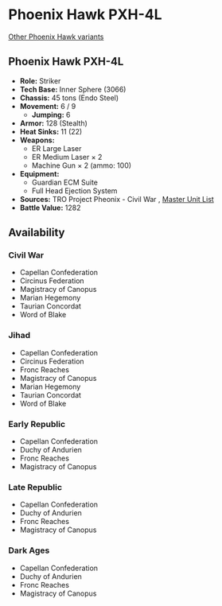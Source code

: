 # Phoenix Hawk PXH-4L 

[Other Phoenix Hawk variants](../phoenix_hawk.md) 

## Phoenix Hawk PXH-4L 

- **Role:** Striker 
- **Tech Base:** Inner Sphere (3066) 
- **Chassis:** 45 tons (Endo Steel) 
- **Movement:** 6 / 9 
  - **Jumping:** 6 
- **Armor:** 128 (Stealth) 
- **Heat Sinks:** 11 (22) 
- **Weapons:** 
  - ER Large Laser 
  - ER Medium Laser × 2 
  - Machine Gun × 2 (ammo: 100) 
- **Equipment:** 
  - Guardian ECM Suite 
  - Full Head Ejection System 
- **Sources:** TRO Project Pheonix - Civil War , [Master Unit List](http://masterunitlist.info/Unit/Details/2503/phoenix-hawk-pxh-4l) 
- **Battle Value:** 1282 

## Availability 

### Civil War 

- Capellan Confederation 
- Circinus Federation 
- Magistracy of Canopus 
- Marian Hegemony 
- Taurian Concordat 
- Word of Blake 

### Jihad 

- Capellan Confederation 
- Circinus Federation 
- Fronc Reaches 
- Magistracy of Canopus 
- Marian Hegemony 
- Taurian Concordat 
- Word of Blake 

### Early Republic 

- Capellan Confederation 
- Duchy of Andurien 
- Fronc Reaches 
- Magistracy of Canopus 

### Late Republic 

- Capellan Confederation 
- Duchy of Andurien 
- Fronc Reaches 
- Magistracy of Canopus 

### Dark Ages 

- Capellan Confederation 
- Duchy of Andurien 
- Fronc Reaches 
- Magistracy of Canopus 

